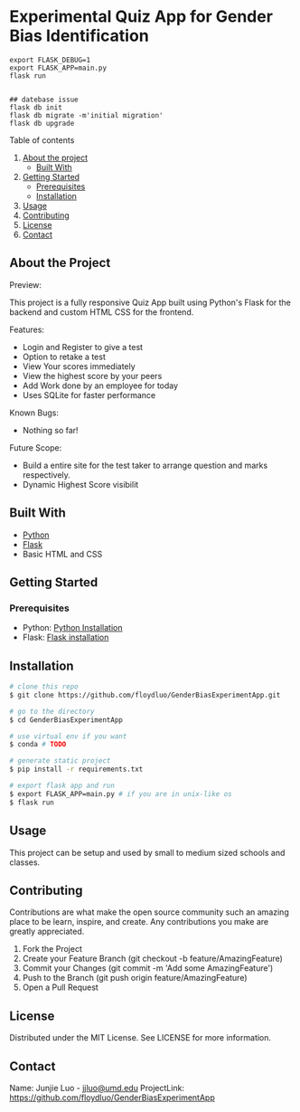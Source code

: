 # Experimental Quiz App for Gender Bias Identification

```shell
export FLASK_DEBUG=1
export FLASK_APP=main.py
flask run


## datebase issue
flask db init
flask db migrate -m'initial migration'
flask db upgrade
```

Table of contents
1. [About the project](#about-the-project)
    - [Built With](#built-with)
2. [Getting Started](#getting-started)
    - [Prerequisites](#prerequisites)
    - [Installation](#installation)
3. [Usage](#usage)
4. [Contributing](#contributing)
5. [License](#license)
6. [Contact](#contact)

## About the Project

Preview:


<!-- https://user-images.githubusercontent.com/50194033/118162704-adb19300-b43e-11eb-9399-279b4fa2afef.mp4 -->


This project is a fully responsive Quiz App built using Python's Flask for the backend and custom HTML CSS for the frontend.

Features:
- Login and Register to give a test
- Option to retake a test
- View Your scores immediately
- View the highest score by your peers
- Add Work done by an employee for today
- Uses SQLite for faster performance

Known Bugs:
- Nothing so far!

Future Scope:
- Build a entire site for the test taker to arrange question and marks respectively.
- Dynamic Highest Score visibilit

## Built With
- [Python](https://www.python.org/)
- [Flask](https://flask.palletsprojects.com/en/2.0.x/)
- Basic HTML and CSS

## Getting Started

### Prerequisites

- Python: [Python Installation](https://www.python.org/downloads/)
- Flask: [Flask installation](https://flask.palletsprojects.com/en/2.0.x/installation/)

## Installation


```bash
# clone this repo
$ git clone https://github.com/floydluo/GenderBiasExperimentApp.git

# go to the directory
$ cd GenderBiasExperimentApp

# use virtual env if you want
$ conda # TODO

# generate static project
$ pip install -r requirements.txt

# export flask app and run
$ export FLASK_APP=main.py # if you are in unix-like os
$ flask run

```


## Usage

This project can be setup and used by small to medium sized schools and classes.

## Contributing

Contributions are what make the open source community such an amazing place to be learn, inspire, and create. Any contributions you make are greatly appreciated.

1. Fork the Project
2. Create your Feature Branch (git checkout -b feature/AmazingFeature)
3. Commit your Changes (git commit -m 'Add some AmazingFeature')
4. Push to the Branch (git push origin feature/AmazingFeature)
5. Open a Pull Request

## License
Distributed under the MIT License. See LICENSE for more information.

## Contact

Name: Junjie Luo - jjluo@umd.edu
ProjectLink: https://github.com/floydluo/GenderBiasExperimentApp


